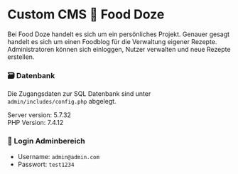# Custom CMS 🍴 Food Doze 
Bei Food Doze handelt es sich um ein persönliches Projekt. Genauer gesagt handelt es sich um einen Foodblog für die Verwaltung eigener Rezepte. Administratoren können sich einloggen, Nutzer verwalten und neue Rezepte erstellen.

### 🗃️ Datenbank 
Die Zugangsdaten zur SQL Datenbank sind unter `admin/includes/config.php` abgelegt.

Server version: 5.7.32 <br>
PHP Version: 7.4.12

### 🔐 Login Adminbereich 
- Username: `admin@admin.com`
- Passwort: `test1234`
